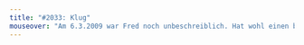 ```yaml
---
title: "#2033: Klug"
mouseover: "Am 6.3.2009 war Fred noch unbeschreiblich. Hat wohl einen besseren Stift gefunden."
---
```

